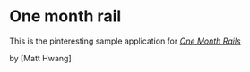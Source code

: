 # One month rail

This is the pinteresting sample application for
[*One Month Rails*](http://onemonthrails.com)


by [Matt Hwang]